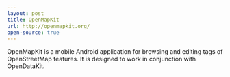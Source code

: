```yaml
---
layout: post
title: OpenMapKit
url: http://openmapkit.org/
open-source: true
---
```


OpenMapKit is a mobile Android application for browsing and editing tags of OpenStreetMap features. It is designed to work in conjunction with OpenDataKit.
